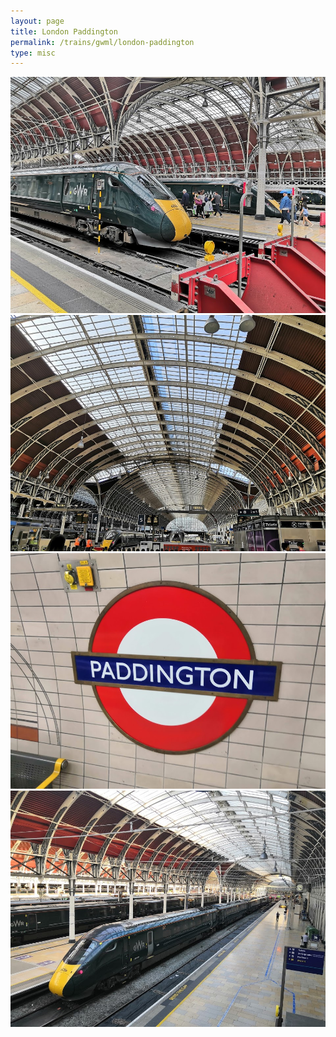 ```yaml
---
layout: page
title: London Paddington
permalink: /trains/gwml/london-paddington
type: misc
---
```


![Some Class 800s chilling at Paddington](/images/trains/gwml/london-paddington/1.jpg)
![One of the lovely arches](/images/trains/gwml/london-paddington/2.jpg)
![There's an underground station too!](/images/trains/gwml/london-paddington/3.jpg)
![Another Class 800 has just arrived](/images/trains/gwml/london-paddington/4.jpg)